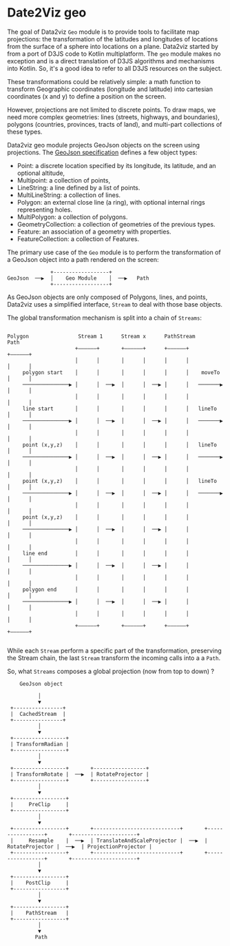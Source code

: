 
# Date2Viz geo

The goal of Data2viz `Geo` module is to provide tools to facilitate map projections: 
the transformation of the latitudes and longitudes of locations from the surface of a
 sphere into locations on a plane. Data2viz started by from a port of D3JS code to 
 Kotlin multiplatform. The `geo` module makes no exception and is a direct translation
  of D3JS algorithms and mechanisms into Kotlin. So, it's a good idea to refer to all 
  D3JS resources on the subject.

These transformations could be relatively simple: a math function to transform 
Geographic coordinates (longitude and latitude) into cartesian coordinates (x and y) 
to define a position on the screen.

However, projections are not limited to discrete points. To draw maps, we need more 
complex geometries: lines (streets, highways, and boundaries), polygons (countries, 
provinces, tracts of land), and multi-part collections of these types.

Data2viz geo module projects GeoJson objects on the screen using projections. The 
[GeoJson specification](https://tools.ietf.org/html/rfc7946) defines a few object types: 
 - Point: a discrete location specified by its longitude, its latitude, and an optional altitude,
- Multipoint: a collection of points,
- LineString: a line defined by a list of points.
- MultiLineString: a collection of lines.
- Polygon: an external close line (a ring), with optional internal rings representing holes.
- MultiPolygon: a collection of polygons.
- GeometryCollection: a collection of geometries of the previous types.
- Feature: an association of a geometry with properties.
- FeatureCollection: a collection of Features.

The primary use case of the `Geo` module is to perform the transformation of a 
GeoJson object into a path rendered on the screen:

```
              +------------------+  
GeoJson  ──▶  │    Geo Module    │  ──▶   Path  
              +------------------+  
```

As GeoJson objects are only composed of Polygons, lines, and points, Data2viz 
uses a simplified interface, `Stream` to deal with those base objects. 
 
 
The global transformation mechanism is split into a chain of `Streams`:


```

Polygon                Stream 1      Stream x      PathStream              Path     
                      +——————+       +——————+      +——————+              +——————+    
                      │      │       │      │      │      │              │      │        
     polygon start    │      │       │      │      │      │    moveTo    │      │        
     ───────────────▶ │      │  ──▶  │      │  ──▶ │      │   ───────▶   │      │    
                      │      │       │      │      │      │              │      │    
     line start       │      │       │      │      │      │   lineTo     │      │    
     ───────────────▶ │      │  ──▶  │      │  ──▶ │      │   ───────▶   │      │    
                      │      │       │      │      │      │              │      │    
     point (x,y,z)    │      │       │      │      │      │   lineTo     │      │    
     ───────────────▶ │      │  ──▶  │      │  ──▶ │      │   ───────▶   │      │    
                      │      │       │      │      │      │              │      │    
     point (x,y,z)    │      │       │      │      │      │   lineTo     │      │    
     ───────────────▶ │      │  ──▶  │      │  ──▶ │      │   ───────▶   │      │    
                      │      │       │      │      │      │              │      │    
     point (x,y,z)    │      │       │      │      │      │              │      │    
     ───────────────▶ │      │  ──▶  │      │  ──▶ │      │              │      │    
                      │      │       │      │      │      │              │      │    
     line end         │      │       │      │      │      │              │      │    
     ───────────────▶ │      │  ──▶  │      │  ──▶ │      │              │      │    
                      │      │       │      │      │      │              │      │    
     polygon end      │      │       │      │      │      │              │      │    
     ───────────────▶ │      │  ──▶  │      │  ──▶ │      │              │      │    
                      │      │       │      │      │      │              │      │        
                      +——————+       +——————+      +——————+              +——————+    
                      
```  

While each `Stream` perform a specific part of the transformation, preserving the 
Stream chain, the last `Stream` transform the incoming calls into a a `Path`.

So, what `Streams` composes a global projection (now from top to down) ?

```
    GeoJson object
    
          │
          ▼
 +----------------+ 
 |  CachedStream  | 
 +----------------+     
          │
          ▼
 +-----------------+ 
 | TransformRadian | 
 +-----------------+ 
          │
          ▼
 +-----------------+       +-----------------+
 | TransformRotate |  ──▶  | RotateProjector |
 +-----------------+       +-----------------+
          │
          ▼
 +-----------------+ 
 |     PreClip     | 
 +-----------------+ 
          │
          ▼
 +-----------------+       +----------------------------+       +-----------------+       +---------------------+ 
 |     Resample    |  ──▶  | TranslateAndScaleProjector |  ──▶  | RotateProjector |  ──▶  | ProjectionProjector | 
 +-----------------+       +----------------------------+       +-----------------+       +---------------------+ 
          │
          ▼
 +-----------------+ 
 |    PostClip     | 
 +-----------------+ 
          │
          ▼
 +-----------------+ 
 |    PathStream   | 
 +-----------------+ 
          │
          ▼
         Path

```

